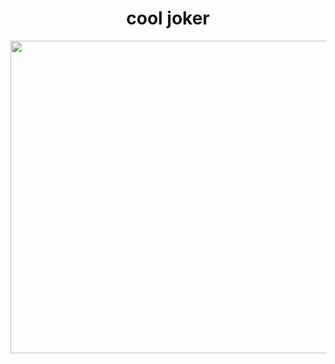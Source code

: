 <div id="header" align="center">

  # cool joker

  <img src="https://github.com/user-attachments/assets/5d28c864-349e-423b-979c-8a387d14da3e" width=1000 height=500>
</div>
